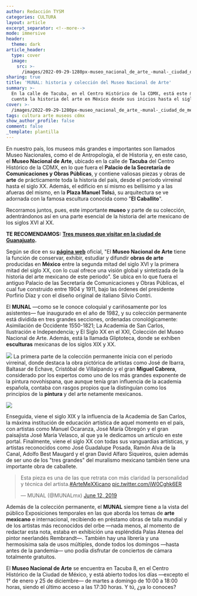 ```yaml
---
author: Redacción TYSM
categories: CULTURA
layout: article
excerpt_separator: <!--more-->
mode: immersive
header:
  theme: dark
article_header:
  type: cover
  image:
    src: >-
      /images/2022-09-29-1280px-museo_nacional_de_arte_-munal-_ciudad_de_mexico_-_plaza_manuel_tolsa_1.jpeg
sharing: true
title: 'MUNAL: historia y colección del Museo Nacional de Arte'
summary: >-
  En la calle de Tacuba, en el Centro Histórico de la CDMX, está este museo que
  cuenta la historia del arte en México desde sus inicios hasta el siglo XX
cover: >-
  /images/2022-09-29-1280px-museo_nacional_de_arte_-munal-_ciudad_de_mexico_-_plaza_manuel_tolsa_1.jpeg
tags: cultura arte museos cdmx
show_author_profile: false
comment: false
_template: plantilla
---
```







En nuestro país, los museos más grandes e importantes son llamados Museo Nacionales, como el de Antropología, el de Historia y, en este caso, el **Museo Nacional de Arte**, ubicado en la calle de **Tacuba** del Centro Histórico de la CDMX, en lo que fuera el **Palacio de la Secretaría de Comunicaciones y Obras Públicas**, y contiene valiosas piezas y obras de **arte** de prácticamente toda la historia del país, desde el periodo virreinal hasta el siglo XX. Además, el edificio en sí mismo es bellísimo y a las afueras del mismo, en la **Plaza Manuel Tols**á, su arquitectura se ve adornada con la famosa escultura conocida como "**El Caballito**".

Recorramos juntos, pues, este importante **museo** y parte de su colección, adentrándonos así en una parte esencial de la historia del arte mexicano de los siglos XVI al XX.

**TE RECOMENDAMOS:** [**Tres museos que visitar en la ciudad de Guanajuato**](https://blog.tonoysumariachi.com/turismo/2022/04/21/tres-museos-que-visitar-en-la-ciudad-de-guanajuato.html)**.**

Según se dice en su [**página web**](http://www.munal.mx/es/visita) oficial, "El **Museo Nacional de Arte** tiene la función de conservar, exhibir, estudiar y difundir **obras de arte** producidas en **México** entre la segunda mitad del siglo XVI y la primera mitad del siglo XX, con lo cual ofrece una visión global y sintetizada de la historia del arte mexicano de este periodo". Se ubica en lo que fuera el antiguo Palacio de las Secretaría de Comunicaciones y Obras Públicas, el cual fue construido entre 1904 y 1911, bajo las órdenes del presidente Porfirio Díaz y con el diseño original de italiano Silvio Contri.

El **MUNAL** —como se le conoce coloquial y cariñosamente por los asistentes— fue inaugurado en el año de 1982, y su colección permanente está dividida en tres grandes secciones, ordenadas cronológicamente: Asimilación de Occidente 1550-1821; La Academia de San Carlos, Ilustración e Independencia; y El Siglo XX en el XXI, Colección del Museo Nacional de Arte. Además, está la llamada Gliptoteca, donde se exhiben **esculturas** mexicanas de los siglos XIX y XX.

![](https://upload.wikimedia.org/wikipedia/commons/thumb/e/e6/Museo_Nacional_de_Arte_%28MUNAL%29_-_Ciudad_de_M%C3%A9xico_-_Escultura.jpg/1024px-Museo_Nacional_de_Arte_%28MUNAL%29_-_Ciudad_de_M%C3%A9xico_-_Escultura.jpg)
La primera parte de la colección permanente inicia con el periodo virreinal, donde destaca la obra pictórica de artistas como José de Ibarra, Baltasar de Echave, Cristóbal de Villalpando y el gran **Miguel Cabrera**, considerado por los expertos como uno de los más grandes exponente de la pintura novohispana, que aunque tenía gran influencia de la academia española, contaba con rasgos propios que la distinguían como los principios de la **pintura** y del arte netamente mexicanos.

![](https://upload.wikimedia.org/wikipedia/commons/thumb/f/fd/Miguel_Cabrera_-_The_Virgin_of_the_Apocalypse_-_Google_Art_Project.jpg/1067px-Miguel_Cabrera_-_The_Virgin_of_the_Apocalypse_-_Google_Art_Project.jpg)

Enseguida, viene el siglo XIX y la influencia de la Academia de San Carlos, la máxima institución de educación artística de aquel momento en el país, con artistas como Manuel Ocaranza, José María Obregón y el gran paisajista José María Velasco, al que ya le dedicamos un artículo en este portal. Finalmente, viene el siglo XX con todas sus vanguardias artísticas, y artistas reconocidos como José Guadalupe Posada, Ramón Alva de la Canal, Adolfo Best Maugard y el gran David Alfaro Siqueiros, quien además de ser uno de los "tres grandes" del muralismo mexicano también tiene una importante obra de caballete.

<blockquote class="twitter-tweet"><p lang="es" dir="ltr">Esta pieza es una de las que retrata con más claridad la personalidad y técnica del artista.<a href="https://twitter.com/hashtag/ArteMeXXicano?src=hash&ref_src=twsrc%5Etfw">#ArteMeXXicano</a> <a href="https://t.co/iW0Cghk6ER">pic.twitter.com/iW0Cghk6ER</a></p>— MUNAL (@MUNALmx) <a href="https://twitter.com/MUNALmx/status/1138936545933762562?ref_src=twsrc%5Etfw">June 12, 2019</a></blockquote> <script async src="https://platform.twitter.com/widgets.js" charset="utf-8"></script>

Además de la colección permanente, el **MUNAL** siempre tiene a la vista del público Exposiciones temporales en las que aborda los temas de **arte mexicano** e internacional, recibiendo en préstamo obras de talla mundial y de los artistas más reconocidos del orbe —nada menos, al momento de redactar esta nota, estaba en exhibición una espléndida Palas Atenea del pintor neerlandés Rembrandt—. También hay una librería y una hermosísima sala de usos múltiples, donde todos los domingos —hasta antes de la pandemia— uno podía disfrutar de conciertos de cámara totalmente gratuitos.

El **Museo Nacional de Arte** se encuentra en Tacuba 8, en el Centro Histórico de la Ciudad de México, y está abierto todos los días —excepto el 1° de enero y 25 de diciembre— de martes a domingo de 10:00 a 18:00 horas, siendo el último acceso a las 17:30 horas. Y tú, ¿ya lo conoces?
